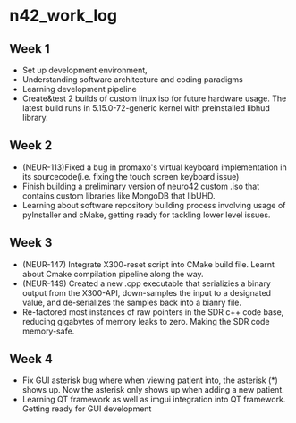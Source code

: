 # n42_work_log
## Week 1
- Set up development environment,
- Understanding software architecture and coding paradigms
- Learning development pipeline
- Create&test 2 builds of custom linux iso for future hardware usage. The latest build runs in 5.15.0-72-generic kernel with preinstalled libhud library.

## Week 2
- (NEUR-113)Fixed a bug in promaxo's virtual keyboard  implementation in its sourcecode(i.e. fixing the touch screen keyboard issue)
- Finish building a preliminary version of neuro42 custom .iso that contains custom libraries like MongoDB that libUHD.
- Learning about software repository building process involving usage of pyInstaller and cMake, getting ready for tackling lower level issues.

## Week 3
- (NEUR-147) Integrate X300-reset script into CMake build file. Learnt about Cmake compilation pipeline along the way.
- (NEUR-149) Created a new .cpp executable that serializies a binary output from the X300-API, down-samples the input to a designated value, and de-serializes the samples back into a bianry file.
- Re-factored most instances of raw pointers in the SDR c++ code base, reducing gigabytes of memory leaks to zero. Making the SDR code memory-safe.


## Week 4
- Fix GUI asterisk bug where when viewing patient into, the asterisk (\*) shows up. Now the asterisk only shows up when adding a new patient.
- Learning QT framework as well as imgui integration into QT framework. Getting ready for GUI development
